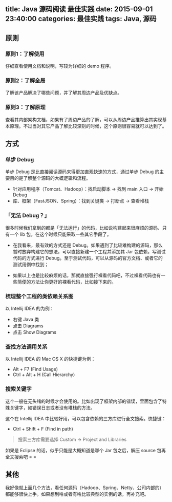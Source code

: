 title: Java 源码阅读 最佳实践
date: 2015-09-01 23:40:00
categories: 最佳实践
tags: Java, 源码
---

## 原则


### 原则1：了解使用

仔细查看使用文档和说明，写较为详细的 demo 程序。

### 原则2：了解全局

了解该产品解决了哪些问题，并了解其周边产品及优缺点。

### 原则3：了解原理

查看其内部架构文档，如果有了周边产品的了解，可以从周边产品推算出其实现基本原理。不过当对其它产品了解比较深刻的时候，这个原则很容易就可以达到了。

<!-- more -->
## 方式

### 单步 Debug

单步 Debug 是比直接阅读源码来得更加直观快速的方式，通过单步 Debug 的主要目的是了解整个源码的大概逻辑和流程。

* 针对应用程序（Tomcat、Hadoop）：找启动脚本 -> 找到 main 入口 -> 开始 Debug
* 库、框架（FastJSON、Spring）：找到关键类 -> 打断点 -> 查看堆栈

### 「无法 Debug？」

很多时候我们拿到的都是「无法运行」的代码，比如说构建起来很麻烦的源码、只有一个 lib 包。在这个时候只能采取一些其它手段了。

* 在我看来，最有效的方式还是 Debug。如果遇到了比较难构建的源码，那么暂时放弃构建它的想法，可以直接新建一个工程并添加其 Jar 包依赖，写测试代码的方式进行 Debug。至于测试代码，可以从源码的官方文档、或者它的测试用例中找到；

* 如果以上也是比较麻烦的话，那就直接强行裸看代码吧，不过裸看代码也有一些简便的方法让你更好的裸看代码，比如接下来的。


### 梳理整个工程的类依赖关系图

以 Intellij IDEA 的为例：


* 右键 Java 类
* 点击 Diagrams
* 点击 Show Diagrams


### 查找方法调用关系

以 Intellij IDEA 的 Mac OS X 的快捷键为例：

* Alt + F7 (Find Usage)
* Ctrl + Alt + H (Call Hierarchy)


### 搜索关键字

这个一般在无头绪的时候才会使用的。比如出现了框架内部的错误，里面包含了特殊关键字，如错误日志或者没有堆栈的方法。

这个在 Intellij IDEA 中比较好用，可以包含依赖的三方库进行全文搜索。快捷键：

* Ctrl + Shift + F (Find in path)

> 搜索三方库需要选择 Custom -> Project and Libraries

如果是 Eclipse 的话，似乎只能是大概知道是哪个 Jar 包之后，解压 source 包再全文搜索吧 = =



## 其他

我好像就上面几个方法，看任何源码（Hadoop、Spring、Netty、公司内部的）都能够很快上手。如果想到啥或者有啥比较典型的实例的话，再补充吧。

